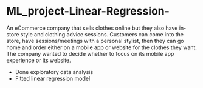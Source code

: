 # ML_project-Linear-Regression-
An eCommerce company that sells clothes online but they also have in-store style and clothing advice sessions. Customers can come into the store, have sessions/meetings with a personal stylist, then they can go home and order either on a mobile app or website for the clothes they want.
The company wanted to decide whether to focus on its mobile app experience or its website. 

* Done exploratory data analysis 
* Fitted linear regression model  
